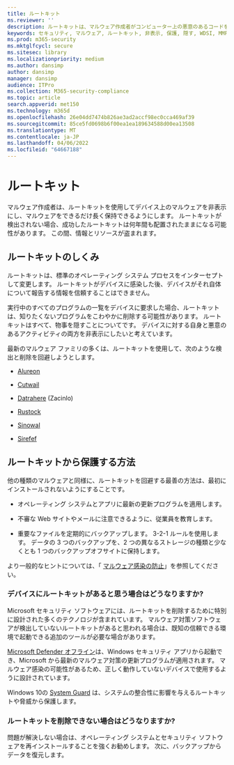 ```yaml
---
title: ルートキット
ms.reviewer: ''
description: ルートキットは、マルウェア作成者がコンピューター上の悪意のあるコードを隠し、マルウェアや望ましくない可能性のあるソフトウェアの削除を困難にするために使用される場合があります。
keywords: セキュリティ, マルウェア, ルートキット, 非表示, 保護, 隠す, WDSI, MMPC, Microsoft マルウェア プロテクション センター, ルートキット, Sirefef, Rustock, Sinowal, Cutwail, マルウェア, ウイルス
ms.prod: m365-security
ms.mktglfcycl: secure
ms.sitesec: library
ms.localizationpriority: medium
ms.author: dansimp
author: dansimp
manager: dansimp
audience: ITPro
ms.collection: M365-security-compliance
ms.topic: article
search.appverid: met150
ms.technology: m365d
ms.openlocfilehash: 26e04dd7474b826ae3ad2accf98ec0cca469af39
ms.sourcegitcommit: 85ce5fd0698b6f00ea1ea189634588d00ea13508
ms.translationtype: MT
ms.contentlocale: ja-JP
ms.lasthandoff: 04/06/2022
ms.locfileid: "64667188"
---
```

# <a name="rootkits"></a>ルートキット

マルウェア作成者は、ルートキットを使用してデバイス上のマルウェアを非表示にし、マルウェアをできるだけ長く保持できるようにします。 ルートキットが検出されない場合、成功したルートキットは何年間も配置されたままになる可能性があります。 この間、情報とリソースが盗まれます。

## <a name="how-rootkits-work"></a>ルートキットのしくみ

ルートキットは、標準のオペレーティング システム プロセスをインターセプトして変更します。 ルートキットがデバイスに感染した後、デバイスがそれ自体について報告する情報を信頼することはできません。

実行中のすべてのプログラムの一覧をデバイスに要求した場合、ルートキットは、知りたくないプログラムをこわやかに削除する可能性があります。 ルートキットはすべて、物事を隠すことについてです。 デバイスに対する自身と悪意のあるアクティビティの両方を非表示にしたいと考えています。

最新のマルウェア ファミリの多くは、ルートキットを使用して、次のような検出と削除を回避しようとします。

* [Alureon](https://www.microsoft.com/security/portal/threat/encyclopedia/Entry.aspx?Name=Win32%2fAlureon)

* [Cutwail](https://www.microsoft.com/security/portal/threat/encyclopedia/Entry.aspx?Name=Win32%2fCutwail)

* [Datrahere](https://www.microsoft.com/wdsi/threats/malware-encyclopedia-description?Name=Trojan:Win64/Detrahere) (Zacinlo)

* [Rustock](https://www.microsoft.com/security/portal/threat/encyclopedia/entry.aspx?Name=Win32%2fRustock)

* [Sinowal](https://www.microsoft.com/security/portal/threat/encyclopedia/Entry.aspx?Name=Win32%2fSinowal)

* [Sirefef](https://www.microsoft.com/security/portal/threat/encyclopedia/Entry.aspx?Name=Win32%2fSirefef)

## <a name="how-to-protect-against-rootkits"></a>ルートキットから保護する方法

他の種類のマルウェアと同様に、ルートキットを回避する最善の方法は、最初にインストールされないようにすることです。

* オペレーティング システムとアプリに最新の更新プログラムを適用します。

* 不審な Web サイトやメールに注意できるように、従業員を教育します。

* 重要なファイルを定期的にバックアップします。 3-2-1 ルールを使用します。 データの 3 つのバックアップを、2 つの異なるストレージの種類と少なくとも 1 つのバックアップオフサイトに保持します。

より一般的なヒントについては、「 [マルウェア感染の防止](prevent-malware-infection.md)」を参照してください。

### <a name="what-if-i-think-i-have-a-rootkit-on-my-device"></a>デバイスにルートキットがあると思う場合はどうなりますか?

Microsoft セキュリティ ソフトウェアには、ルートキットを削除するために特別に設計された多くのテクノロジが含まれています。 マルウェア対策ソフトウェアが検出していないルートキットがあると思われる場合は、既知の信頼できる環境で起動できる追加のツールが必要な場合があります。

[Microsoft Defender オフライン](https://support.microsoft.com/help/17466/microsoft-defender-offline-help-protect-my-pc)は、Windows セキュリティ アプリから起動でき、Microsoft から最新のマルウェア対策の更新プログラムが適用されます。 マルウェア感染の可能性があるため、正しく動作していないデバイスで使用するように設計されています。

Windows 10の [System Guard](https://cloudblogs.microsoft.com/microsoftsecure/2017/10/23/hardening-the-system-and-maintaining-integrity-with-windows-defender-system-guard/) は、システムの整合性に影響を与えるルートキットや脅威から保護します。

### <a name="what-if-i-cant-remove-a-rootkit"></a>ルートキットを削除できない場合はどうなりますか?

問題が解決しない場合は、オペレーティング システムとセキュリティ ソフトウェアを再インストールすることを強くお勧めします。 次に、バックアップからデータを復元します。
